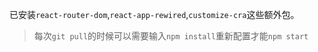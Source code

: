 已安装`react-router-dom`,`react-app-rewired`,`customize-cra`这些额外包。  
> 每次`git pull`的时候可以需要输入`npm install`重新配置才能`npm start`
